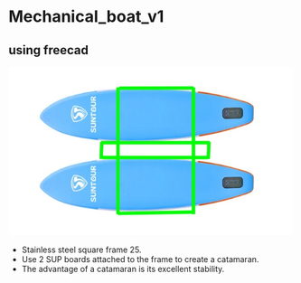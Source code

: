 # Mechanical_boat_v1
## using freecad

![Image](Image/Boat_V1.jpg)

- Stainless steel square frame 25.
- Use 2 SUP boards attached to the frame to create a catamaran.
- The advantage of a catamaran is its excellent stability.
